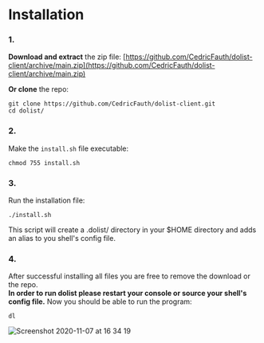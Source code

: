 # Installation

### 1.
**Download and extract** the zip file: [https://github.com/CedricFauth/dolist-client/archive/main.zip](https://github.com/CedricFauth/dolist-client/archive/main.zip)

**Or clone** the repo:
```
git clone https://github.com/CedricFauth/dolist-client.git
cd dolist/
```

### 2.
Make the ```install.sh``` file executable:
```
chmod 755 install.sh
```

### 3.
Run the installation file:
```
./install.sh
```
This script will create a .dolist/ directory in your $HOME directory and adds an alias to you shell's config file.

### 4.
After successful installing all files you are free to remove the download or the repo. \
**In order to run dolist please restart your console or source your shell's config file.**
Now you should be able to run the program:
```
dl
```
![Screenshot 2020-11-07 at 16 34 19](https://user-images.githubusercontent.com/25117793/98445363-b20b9500-2117-11eb-954e-38941174532b.png)

